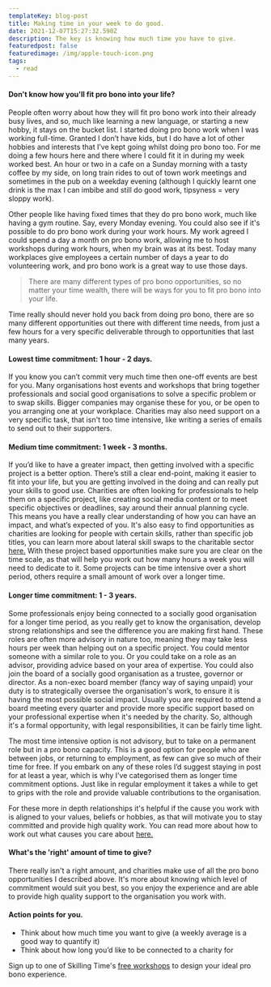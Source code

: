```yaml
---
templateKey: blog-post
title: Making time in your week to do good.
date: 2021-12-07T15:27:32.590Z
description: The key is knowing how much time you have to give.
featuredpost: false
featuredimage: /img/apple-touch-icon.png
tags:
  - read
---
```

#### Don't know how you'll fit pro bono into your life?

People often worry about how they will fit pro bono work into their already busy lives, and so, much like learning a new language, or starting a new hobby, it stays on the bucket list. I started doing pro bono work when I was working full-time. Granted I don’t have kids, but I do have a lot of other hobbies and interests that I’ve kept going whilst doing pro bono too. For me doing a few hours here and there where I could fit it in during my week worked best. An hour or two in a cafe on a Sunday morning with a tasty coffee by my side, on long train rides to out of town work meetings and sometimes in the pub on a weekday evening (although I quickly learnt one drink is the max I can imbibe and still do good work, tipsyness = very sloppy work).  

Other people like having fixed times that they do pro bono work, much like having a gym routine. Say, every Monday evening. You could also see if it's possible to do pro bono work during your work hours. My work agreed I could spend a day a month on pro bono work, allowing me to host workshops during work hours, when my brain was at its best. Today many workplaces give employees a certain number of days a year to do volunteering work, and pro bono work is a great way to use those days.

> There are many different types of pro bono opportunities, so no matter your time wealth, there will be ways for you to fit pro bono into your life. 

Time really should never hold you back from doing pro bono, there are so many different opportunities out there with different time needs, from just a few hours for a very specific deliverable through to opportunities that last many years.

#### Lowest time commitment: 1 hour - 2 days.

If you know you can’t commit very much time then one-off events are best for you. Many organisations host events and workshops that bring together professionals and social good organisations to solve a specific problem or to swap skills. Bigger companies may organise these for you, or be open to you arranging one at your workplace. Charities may also need support on a very specific task, that isn't too time intensive, like writing a series of emails to send out to their supporters. 

#### Medium time commitment: 1 week - 3 months.

If you’d like to have a greater impact, then getting involved with a specific project is a better option. There’s still a clear end-point, making it easier to fit into your life, but you are getting involved in the doing and can really put your skills to good use. Charities are often looking for professionals to help them on a specific project, like creating social media content or to meet specific objectives or deadlines, say around their annual planning cycle. This means you have a really clear understanding of how you can have an impact, and what’s expected of you. It's also easy to find opportunities as charities are looking for people with certain skills, rather than specific job titles, you can learn more about lateral skill swaps to the charitable sector [here.](https://skillingtime.co.uk/blog/2017-01-04-your-professional-skills-are-so-valuable/) With these project based opportunities make sure you are clear on the time scale, as that will help you work out how many hours a week you will need to dedicate to it. Some projects can be time intensive over a short period, others require a small amount of work over a longer time. 

#### Longer time commitment: 1 - 3 years.

Some professionals enjoy being connected to a socially good organisation for a longer time period, as you really get to know the organisation, develop strong relationships and see the difference you are making first hand. These roles are often more advisory in nature too, meaning they may take less hours per week than helping out on a specific project. You could mentor someone with a similar role to you. Or you could take on a role as an advisor, providing advice based on your area of expertise. You could also join the board of a socially good organisation as a trustee, governor or director. As a non-exec board member (fancy way of saying unpaid) your duty is to strategically oversee the organisation's work, to ensure it is having the most possible social impact. Usually you are required to attend a board meeting every quarter and provide more specific support based on your professional expertise when it's needed by the charity. So, although it's a formal opportunity, with legal responsibilities, it can be fairly time light.

The most time intensive option is not advisory, but to take on a permanent role but in a pro bono capacity. This is a good option for people who are between jobs, or returning to employment, as few can give so much of their time for free. If you embark on any of these roles I’d suggest staying in post for at least a year, which is why I’ve categorised them as longer time commitment options. Just like in regular employment it takes a while to get to grips with the role and provide valuable contributions to the organisation. 

For these more in depth relationships it's helpful if the cause you work with is aligned to your values, beliefs or hobbies, as that will motivate you to stay committed and provide high quality work. You can read more about how to work out what causes you care about [here.](https://skillingtime.co.uk/blog/2016-12-17-be-a-pro-for-a-cause/)

#### What's the 'right' amount of time to give?

There really isn't a right amount, and charities make use of all the pro bono opportunities I described above. It's more about knowing which level of commitment would suit you best, so you enjoy the experience and are able to provide high quality support to the organisation you work with.

#### Action points for you.

* Think about how much time you want to give (a weekly average is a good way to quantify it)
* Think about how long you’d like to be connected to a charity for

Sign up to one of Skilling Time's [free workshops](https://skillingtime.co.uk/meet) to design your ideal pro bono experience.